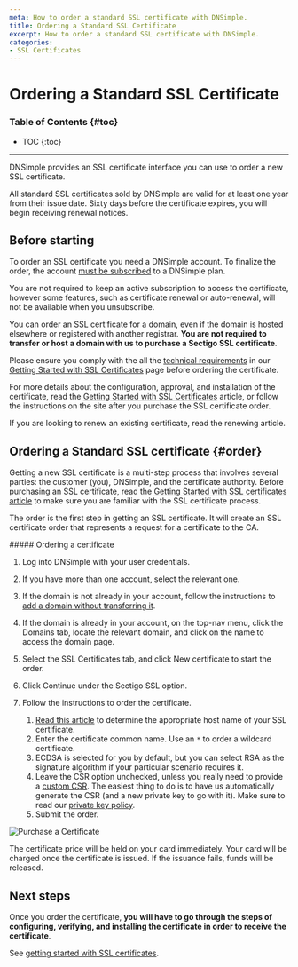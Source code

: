 ```yaml
---
meta: How to order a standard SSL certificate with DNSimple.
title: Ordering a Standard SSL Certificate
excerpt: How to order a standard SSL certificate with DNSimple.
categories:
- SSL Certificates
---
```


# Ordering a Standard SSL Certificate

### Table of Contents {#toc}

* TOC
{:toc}

---

DNSimple provides an SSL certificate interface you can use to order a new SSL certificate.

All standard SSL certificates sold by DNSimple are valid for at least one year from their issue date. Sixty days before the certificate expires, you will begin receiving renewal notices.


## Before starting

To order an SSL certificate you need a DNSimple account. To finalize the order, the account [must be subscribed](/articles/account-activation) to a DNSimple plan.

<note>
You are not required to keep an active subscription to access the certificate, however some features, such as certificate renewal or auto-renewal, will not be available when you unsubscribe.
</note>

You can order an SSL certificate for a domain, even if the domain is hosted elsewhere or registered with another registrar. **You are not required to transfer or host a domain with us to purchase a Sectigo SSL certificate**.

Please ensure you comply with the all the [technical requirements](/articles/getting-started-ssl-certificates/#requirements) in our [Getting Started with SSL Certificates](/articles/getting-started-ssl-certificates) page before ordering the certificate.

For more details about the configuration, approval, and installation of the certificate, read the [Getting Started with SSL Certificates](/articles/getting-started-ssl-certificates) article, or follow the instructions on the site after you purchase the SSL certificate order.

If you are looking to renew an existing certificate, read the renewing article.


## Ordering a Standard SSL certificate {#order}

Getting a new SSL certificate is a multi-step process that involves several parties: the customer (you), DNSimple, and the certificate authority. Before purchasing an SSL certificate, read the [Getting Started with SSL certificates article](/articles/getting-started-ssl-certificates) to make sure you are familiar with the SSL certificate process.

The order is the first step in getting an SSL certificate. It will create an SSL certificate order that represents a request for a certificate to the CA.

<div class="section-steps" markdown="1">
##### Ordering a certificate

1.  Log into DNSimple with your user credentials.
1.  If you have more than one account, select the relevant one.
1.  If the domain is not already in your account, follow the instructions to [add a domain without transferring it](/articles/adding-domain).
1.  If the domain is already in your account, on the top-nav menu, click the <label>Domains</label> tab, locate the relevant domain, and click on the name to access the domain page.
1.  Select the SSL Certificates tab, and click <label>New certificate</label> to start the order.
1.  Click <label>Continue</label> under the Sectigo SSL option.
1.  Follow the instructions to order the certificate.

    1.  [Read this article](/articles/ssl-certificate-names) to determine the appropriate host name of your SSL certificate.
    1.  Enter the certificate common name. Use an `*` to order a wildcard certificate.
    1.  ECDSA is selected for you by default, but you can select RSA as the signature algorithm if your particular scenario requires it.
    1.  Leave the CSR option unchecked, unless you really need to provide a [custom CSR](/articles/what-is-csr). The easiest thing to do is to have us automatically generate the CSR (and a new private key to go with it). Make sure to read our [private key policy](https://dnsimple.com/private-key-policy).
    1.  Submit the order.

   ![Purchase a Certificate](/files/dnsimple-certificate-purchase.png)

   <info>
   The certificate price will be held on your card immediately.
   Your card will be charged once the certificate is issued.
   If the issuance fails, funds will be released.
   </info>

</div>

## Next steps 

Once you order the certificate, **you will have to go through the steps of configuring, verifying, and installing the certificate in order to receive the certificate**.

See [getting started with SSL certificates](/articles/getting-started-ssl-certificates).
